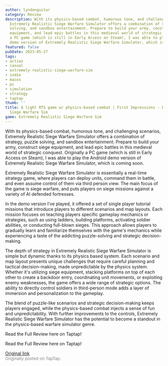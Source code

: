 ```yaml
---
author: lyndonguitar
category: Review
description: With its physics-based combat, humorous tone, and challenging scenarios,
  Extremely Realistic Siege Warfare Simulator offers a combination of strategy, puzzle
  solving, and sandbox entertainment. Prepare to build your army, construct siege
  equipment, and lead epic battles in this medieval world of strategic conquest. Originally
  a PC game (which is still in Early Access on Steam), I was able to play the Android
  demo version of Extremely Realistic Siege Warfare Simulator, which is coming soon.
featured: false
pubDate: 2023-05-27
tags:
- action
- casual
- extremely-realistic-siege-warfare-sim
- indie
- macos
- pc
- simulation
- strategy
- taptap
thumb: ''
title: A light RTS game w/ physics-based combat | First Impressions - Extremely Realistic
  Siege Warfare Sim
game: Extremely Realistic Siege Warfare Sim
---
```

With its physics-based combat, humorous tone, and challenging scenarios, Extremely Realistic Siege Warfare Simulator offers a combination of strategy, puzzle solving, and sandbox entertainment. Prepare to build your army, construct siege equipment, and lead epic battles in this medieval world of strategic conquest. Originally a PC game (which is still in Early Access on Steam), I was able to play the Android demo version of Extremely Realistic Siege Warfare Simulator, which is coming soon.

Extremely Realistic Siege Warfare Simulator is essentially a real-time strategy game, where players can deploy units, command them in battle, and even assume control of them via third person view. The main focus of the game is siege warfare, and puts players on siege missions against a variety of AI defended fortresses.

In the demo version I’ve played, it offered a set of single player tutorial missions that introduce players to different scenarios and map layouts. Each mission focuses on teaching players specific gameplay mechanics or strategies, such as using ladders, building platforms, activating soldier abilities, or conducting full-blown sieges. This approach allows players to gradually learn and familiarize themselves with the game's mechanics while experiencing a taste of the addicting puzzle-solving and strategic decision-making.

The depth of strategy in Extremely Realistic Siege Warfare Simulator is simple but dynamic thanks to its physics based system. Each scenario and map layout presents unique challenges that require careful planning and tactical decision-making, made unpredictable by the physics system. Whether it's utilizing siege equipment, stacking platforms on top of each other to create a backdoor entry, coordinating unit movements, or exploiting enemy weaknesses, the game offers a wide range of strategic options. The ability to directly control soldiers in third-person mode adds a layer of immersion and personalization to the gameplay.

The blend of puzzle-like scenarios and strategic decision-making keeps players engaged, while the physics-based combat injects a sense of fun and unpredictability. With further improvements to the controls, Extremely Realistic Siege Warfare Simulator has the potential to become a standout in the physics-based warfare simulator genre.

Read the Full Review here on Taptap!

Read the Full Review here on Taptap!

[Original link](https://www.taptap.io/post/5671670)<br><span style="font-size: 0.95em; color: #888;">Originally posted on TapTap.</span>